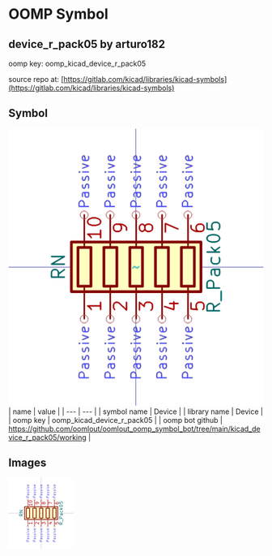 # OOMP Symbol  
## device_r_pack05  by arturo182  
  
oomp key: oomp_kicad_device_r_pack05  
  
source repo at: [https://gitlab.com/kicad/libraries/kicad-symbols](https://gitlab.com/kicad/libraries/kicad-symbols)  
## Symbol  
  
[![working.png](working_600.png)](working.png)  
| name | value | 
| --- | --- | 
| symbol name | Device | 
| library name | Device | 
| oomp key | oomp_kicad_device_r_pack05 | 
| oomp bot github | https://github.com/oomlout/oomlout_oomp_symbol_bot/tree/main/kicad_device_r_pack05/working | 
## Images  
  
[![working.png](working_140.png)](working.png)  

